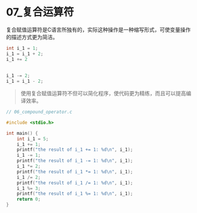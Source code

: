 # 07_复合运算符

复合赋值运算符是C语言所独有的，实际这种操作是一种缩写形式，可使变量操作的描述方式更为简洁。

```C
int i_1 = 1;
i_1 = i_1 + 2;
i_1 += 2
    
    
i_1 -= 2;
i_1 = i_1 - 2;
```

> 使用复合赋值运算符不但可以简化程序，使代码更为精练，而且可以提高编译效率。

```c
// 06_compound_operator.c

#include <stdio.h>

int main() {
    int i_1 = 5;
    i_1 += 1;
    printf("the result of i_1 += 1: %d\n", i_1);
    i_1 -= 1;
    printf("the result of i_1 -= 1: %d\n", i_1);
    i_1 *= 2;
    printf("the result of i_1 *= 1: %d\n", i_1);
    i_1 /= 2;
    printf("the result of i_1 /= 1: %d\n", i_1);
    i_1 %= 3;
    printf("the result of i_1 %= 1: %d\n", i_1);
    return 0;
}
```

